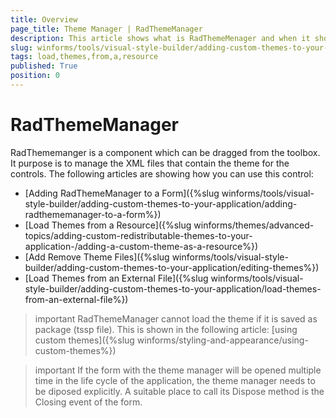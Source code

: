```yaml
---
title: Overview
page_title: Theme Manager | RadThemeManager
description: This article shows what is RadThemeMenager and when it should be used.
slug: winforms/tools/visual-style-builder/adding-custom-themes-to-your-application/load-themes-from-a-resource
tags: load,themes,from,a,resource
published: True
position: 0
---
```



# RadThemeManager

RadThememanger is a component which can be dragged from the toolbox. It purpose is to manage the XML files that contain the theme for the controls. The following articles are showing how you can use this control: 

* [Adding RadThemeManager to a Form]({%slug winforms/tools/visual-style-builder/adding-custom-themes-to-your-application/adding-radthememanager-to-a-form%})
* [Load Themes from a Resource]({%slug winforms/themes/advanced-topics/adding-custom-redistributable-themes-to-your-application-/adding-a-custom-theme-as-a-resource%})
* [Add Remove Theme Files]({%slug winforms/tools/visual-style-builder/adding-custom-themes-to-your-application/editing-themes%})
* [Load Themes from an External File]({%slug winforms/tools/visual-style-builder/adding-custom-themes-to-your-application/load-themes-from-an-external-file%})

>important RadThemeManager cannot load the theme if it is saved as package (tssp file). This is shown in the following article: [using custom themes]({%slug winforms/styling-and-appearance/using-custom-themes%})
>

>important If the form with the theme manager will be opened multiple time in the life cycle of the application, the theme manager needs to be diposed explicitly. A suitable place to call its Dispose method is the Closing event of the form.
>

 

